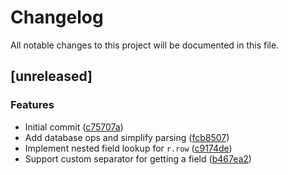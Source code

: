 # Changelog

All notable changes to this project will be documented in this file.

## [unreleased]

### Features

- Initial commit ([c75707a](https://github.com/rulodb/rulodb/commit/c75707a5a69729ad8714d88b7df2862041fd0208))
- Add database ops and simplify parsing ([fcb8507](https://github.com/rulodb/rulodb/commit/fcb8507ca35afc5955a7e567e3866e4fc38a7e66))
- Implement nested field lookup for `r.row` ([c9174de](https://github.com/rulodb/rulodb/commit/c9174def8e38401347b8ded1332ebb3d165a8162))
- Support custom separator for getting a field ([b467ea2](https://github.com/rulodb/rulodb/commit/b467ea290731668b1c70f53f0caddb1e571dd1a4))
